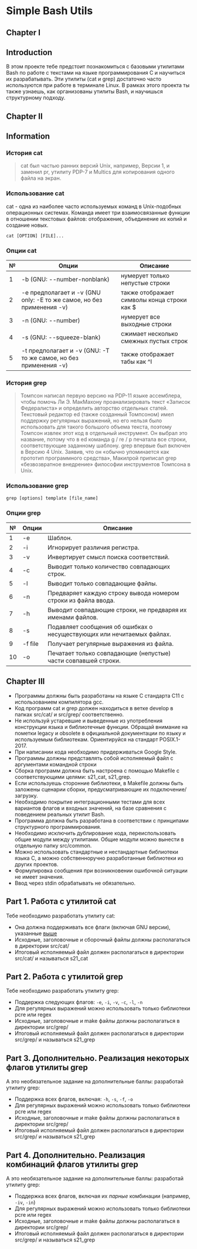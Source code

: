 # Simple Bash Utils

## Chapter I

## Introduction

В этом проекте тебе предстоит познакомиться с базовыми утилитами Bash по работе с текстами на языке программирования С и научиться их разрабатывать. Эти утилиты (cat и grep) достаточно часто используются при работе в терминале Linux. В рамках этого проекта ты также узнаешь, как организованы утилиты Bash, и научишься структурному подходу.  


## Chapter II

## Information

### История cat

> cat был частью ранних версий Unix, например, Версии 1, и заменил pr, утилиту PDP-7 и Multics для копирования одного файла на экран.

### Использование cat

cat - одна из наиболее часто используемых команд в Unix-подобных операционных системах. Команда имеет три взаимосвязанные функции в отношении текстовых файлов: отображение, объединение их копий и создание новых.

`cat [OPTION] [FILE]...`

### Опции cat

| № | Опции | Описание |
| ------ | ------ | ------ |
| 1 | -b (GNU: --number-nonblank) | нумерует только непустые строки |
| 2 | -e предполагает и -v (GNU only: -E то же самое, но без применения -v) | также отображает символы конца строки как $  |
| 3 | -n (GNU: --number) | нумерует все выходные строки |
| 4 | -s (GNU: --squeeze-blank) | сжимает несколько смежных пустых строк |
| 5 | -t предполагает и -v (GNU: -T то же самое, но без применения -v) | также отображает табы как ^I |

### История grep 

> Томпсон написал первую версию на PDP-11 языке ассемблера, чтобы помочь Ли Э. МакМахону проанализировать текст «Записок Федералиста» и определить авторство отдельных статей. Текстовый редактор ed (также созданный Томпсоном) имел поддержку регулярных выражений, но его нельзя было использовать для такого большого объема текста, поэтому Томпсон извлек этот код в отдельный инструмент. Он выбрал это название, потому что в ed команда g / re / p печатала все строки, соответствующие заданному шаблону. 
grep впервые был включен в Версию 4 Unix. Заявив, что он «обычно упоминается как прототип программного средства», Макилрой приписал grep «безвозвратное внедрение» философии инструментов Томпсона в Unix.

### Использование grep 

`grep [options] template [file_name]`

### Опции grep 

| № | Опции | Описание |
| ------ | ------ | ------ |
| 1 | -e | Шаблон. |
| 2 | -i | Игнорирует различия регистра.  |
| 3 | -v | Инвертирует смысл поиска соответствий. |
| 4 | -c | Выводит только количество совпадающих строк. |
| 5 | -l | Выводит только совпадающие файлы.  |
| 6 | -n | Предваряет каждую строку вывода номером строки из файла ввода. |
| 7 | -h | Выводит совпадающие строки, не предваряя их именами файлов. |
| 8 | -s | Подавляет сообщения об ошибках о несуществующих или нечитаемых файлах. |
| 9 | -f file | Получает регулярные выражения из файла. |
| 10 | -o | Печатает только совпадающие (непустые) части совпавшей строки. |


## Chapter III

- Программы должны быть разработаны на языке С стандарта C11 с использованием компилятора gcc.
- Код программ cat и grep должен находиться в ветке develop в папках src/cat/ и src/grep/ соответственно. 
- Не используй устаревшие и выведенные из употребления конструкции языка и библиотечные функции. Обращай внимание на пометки legacy и obsolete в официальной документации по языку и используемым библиотекам. Ориентируйся на стандарт POSIX.1-2017.
- При написании кода необходимо придерживаться Google Style.
- Программы должны представлять собой исполняемый файл с аргументами командной строки
- Сборка программ должна быть настроена с помощью Makefile с соответствующими целями: s21_cat, s21_grep.
- Если используешь сторонние библиотеки, в Makefile должны быть заложены сценарии сборки, предусматривающие их подключение/загрузку.
- Необходимо покрытие интеграционными тестами для всех вариантов флагов и входных значений, на базе сравнения с поведением реальных утилит Bash.
- Программа должна быть разработана в соответствии с принципами структурного программирования.
- Необходимо исключить дублирование кода, переиспользовать общие модули между утилитами. Общие модули можно вынести в отдельную папку src/common.
- Можно использовать стандартные и нестандартные библиотеки языка С, а можно собственноручно разработанные библиотеки из других проектов.
- Формулировка сообщения при возникновении ошибочной ситуации не имеет значения.
- Ввод через stdin обрабатывать не обязательно.


## Part 1. Работа с утилитой cat

Тебе необходимо разработать утилиту cat:
- Она должна поддерживать все флаги (включая GNU версии), указанные [выше](#cat-опции)
- Исходные, заголовочные и сборочный файлы должны располагаться в директории src/cat/
- Итоговый исполняемый файл должен располагаться в директории src/cat/ и называться s21_cat

## Part 2. Работа с утилитой grep

Тебе необходимо разработать утилиту grep:
- Поддержка следующих флагов: `-e`, `-i`, `-v`, `-c`, `-l`, `-n`
- Для регулярных выражений можно использовать только библиотеки pcre или regex  
- Исходные, заголовочные и make файлы должны располагаться в директории src/grep/
- Итоговый исполняемый файл должен располагаться в директории src/grep/ и называться s21_grep

## Part 3. Дополнительно. Реализация некоторых флагов утилиты grep

А это необязательное задание на дополнительные баллы: разработай утилиту grep:
- Поддержка всех флагов, включая: `-h`, `-s`, `-f`, `-o`
- Для регулярных выражений можно использовать только библиотеки pcre или regex  
- Исходные, заголовочные и make файлы должны располагаться в директории src/grep/
- Итоговый исполняемый файл должен располагаться в директории src/grep/ и называться s21_grep

## Part 4. Дополнительно. Реализация комбинаций флагов утилиты grep

А это необязательное задание на дополнительные баллы: разработай утилиту grep:
- Поддержка всех флагов, включая их _парные_ комбинации (например, `-iv`, `-in`)
- Для регулярных выражений можно использовать только библиотеки pcre или regex
- Исходные, заголовочные и make файлы должны располагаться в директории src/grep/
- Итоговый исполняемый файл должен располагаться в директории src/grep/ и называться s21_grep

